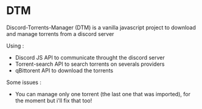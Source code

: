 # DTM
Discord-Torrents-Manager (DTM) is a vanilla javascript project to download and manage torrents from a discord server

Using : 
- Discord JS API to communicate throught the discord server
- Torrent-search API to search torrents on severals providers
- qBittorent API to download the torrents

Some issues :
- You can manage only one torrent (the last one that was imported), for the moment but i'll fix that too!
